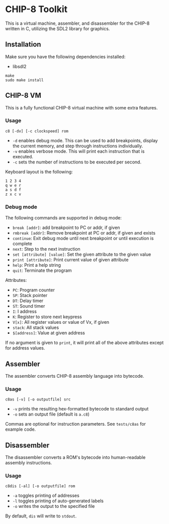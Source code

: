 # CHIP-8 Toolkit

This is a virtual machine, assembler, and disassembler for the CHIP-8 written
in C, utilizing the SDL2 library for graphics.

## Installation

Make sure you have the following dependencies installed:

* libsdl2

```
make
sudo make install
```

## CHIP-8 VM

This is a fully functional CHIP-8 virtual machine with some extra features.

### Usage

```
c8 [-dv] [-c clockspeed] rom
```

* `-d` enables debug mode. This can be used to add breakpoints, display the
  current memory, and step through instructions individually.
* `-v` enables verbose mode. This will print each instruction that is executed.
* `-c` sets the number of instructions to be executed per second.

Keyboard layout is the following:

```
1 2 3 4
q w e r
a s d f
z x c v
```

### Debug mode

The following commands are supported in debug mode:

* `break [addr]`: add breakpoint to PC or addr, if given
* `rmbreak [addr]`: Remove breakpoint at PC or addr, if given and exists
* `continue`: Exit debug mode until next breakpoint or until execution is
  complete
* `next`: Step to the next instruction
* `set [attribute] [value]`: Set the given attribute to the given value
* `print [attribute]`: Print current value of given attribute
* `help`: Print a help string
* `quit`: Terminate the program

Attributes:

* `PC`: Program counter
* `SP`: Stack pointer
* `DT`: Delay timer
* `ST`: Sound timer
* `I`:  I address
* `K`:  Register to store next keypress
* `V[x]`:  All register values or value of Vx, if given
* `stack`: All stack values
* `$[address]`: Value at given address

If no argument is given to `print`, it will print all of the above attributes
except for address values.

## Assembler

The assembler converts CHIP-8 assembly language into bytecode.

### Usage

```
c8as [-v] [-o outputfile] src
```

* `-v` prints the resulting hex-formatted bytecode to standard output
* `-o` sets an output file (default is `a.c8`)

Commas are optional for instruction parameters. See `tests/c8as` for example code.

## Disassembler

The disassembler converts a ROM's bytecode into human-readable assembly
instructions.

### Usage

```
c8dis [-al] [-o outputfile] rom
```

* `-a` toggles printing of addresses
* `-l` toggles printing of auto-generated labels
* `-o` writes the output to the specified file

By default, `dis` will write to `stdout`.
